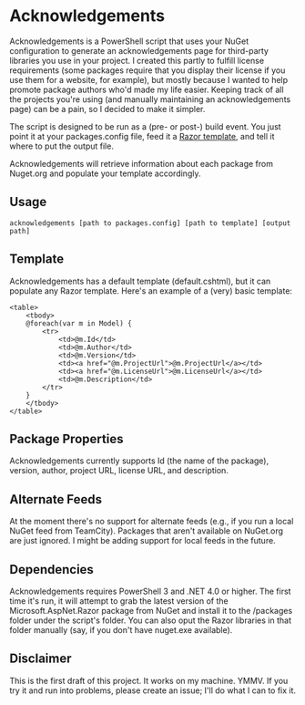 # Acknowledgements

Acknowledgements is a PowerShell script that uses your NuGet configuration to generate an acknowledgements page for third-party libraries you use in your project. I created this partly to fulfill license requirements (some packages require that you display their license if you use them for a website, for example), but mostly because I wanted to help promote package authors who'd made my life easier. Keeping track of all the projects you're using (and manually maintaining an acknowledgements page) can be a pain, so I decided to make it simpler.

The script is designed to be run as a (pre- or post-) build event. You just point it at your packages.config file, feed it a [Razor template](http://en.wikipedia.org/wiki/Microsoft_ASP.NET_Razor_view_engine), and tell it where to put the output file. 

Acknowledgements will retrieve information about each package from Nuget.org and populate your template accordingly. 

## Usage

    acknowledgements [path to packages.config] [path to template] [output path]

## Template
	
Acknowledgements has a default template (default.cshtml), but it can populate any Razor template. Here's an example of a (very) basic template:
	
    <table>
    	<tbody>
    	@foreach(var m in Model) {
    		<tr>
    			<td>@m.Id</td>
    			<td>@m.Author</td>
    			<td>@m.Version</td>
    			<td><a href="@m.ProjectUrl">@m.ProjectUrl</a></td>
    			<td><a href="@m.LicenseUrl">@m.LicenseUrl</a></td>
    			<td>@m.Description</td>
    		</tr>
    	}
    	</tbody>
    </table>

## Package Properties

Acknowledgements currently supports Id (the name of the package), version, author, project URL, license URL, and description. 

## Alternate Feeds

At the moment there's no support for alternate feeds (e.g., if you run a local NuGet feed from TeamCity). Packages that aren't available on NuGet.org are just ignored. I might be adding support for local feeds in the future.

## Dependencies

Acknowledgements requires PowerShell 3 and .NET 4.0 or higher. The first time it's run, it will attempt to grab the latest version of the Microsoft.AspNet.Razor package from NuGet and install it to the /packages folder under the script's folder. You can also oput the Razor libraries in that folder manually (say, if you don't have nuget.exe available).

## Disclaimer

This is the first draft of this project. It works on my machine. YMMV. If you try it and run into problems, please create an issue; I'll do what I can to fix it. 

